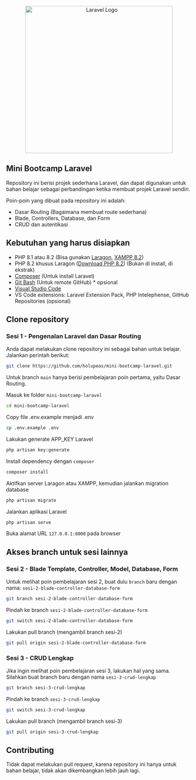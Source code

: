<p align="center"><a href="https://laravel.com" target="_blank"><img src="https://raw.githubusercontent.com/laravel/art/master/logo-lockup/5%20SVG/2%20CMYK/1%20Full%20Color/laravel-logolockup-cmyk-red.svg" width="400" alt="Laravel Logo"></a></p>

## Mini Bootcamp Laravel

Repository ini berisi projek sederhana Laravel, dan dapat digunakan untuk bahan belajar sebagai perbandingan ketika membuat projek Laravel sendiri.

Poin-poin yang dibuat pada repository ini adalah:

-   Dasar Routing (Bagaimana membuat route sederhana)
-   Blade, Controllers, Database, dan Form
-   CRUD dan autentikasi

## Kebutuhan yang harus disiapkan

-   PHP 8.1 atau 8.2 (Bisa gunakan [Laragon](https://laragon.org/download), [XAMPP 8.2](https://sourceforge.net/projects/xampp/files/XAMPP%20Windows/8.2.12/))
-   PHP 8.2 khusus Laragon ([Download PHP 8.2](https://windows.php.net/download#php-8.2)) (Bukan di install, di ekstrak)
-   [Composer](https://getcomposer.org/download/) (Untuk install Laravel)
-   [Git Bash](https://git-scm.com/downloads) (Untuk remote GitHub) \* opsional
-   [Visual Studio Code](https://code.visualstudio.com/)
-   VS Code extensions: Laravel Extension Pack, PHP Intelephense, GitHub Repositories (opsional)

## Clone repository

### Sesi 1 - Pengenalan Laravel dan Dasar Routing

Anda dapat melakukan clone repository ini sebagai bahan untuk belajar.
Jalankan perintah berikut:

```bash
git clone https://github.com/holupeas/mini-bootcamp-laravel.git
```

Untuk branch `main` hanya berisi pembelajaran poin pertama, yaitu Dasar Routing.

Masuk ke folder `mini-bootcamp-laravel`

```bash
cd mini-bootcamp-laravel
```

Copy file .env.example menjadi .env

```bash
cp .env.example .env
```

Lakukan generate APP_KEY Laravel

```bash
php artisan key:generate
```

Install dependency dengan `composer`

```bash
composer install
```

Aktifkan server Laragon atau XAMPP, kemudian jalankan migration database

```bash
php artisan migrate
```

Jalankan aplikasi Laravel

```bash
php artisan serve
```

Buka alamat URL `127.0.0.1:8000` pada browser

## Akses branch untuk sesi lainnya

### Sesi 2 - Blade Template, Controller, Model, Database, Form

Untuk melihat poin pembelajaran sesi 2, buat dulu `branch` baru dengan nama:
`sesi-2-blade-controller-database-form`

```bash
git branch sesi-2-blade-controller-database-form
```

Pindah ke branch `sesi-2-blade-controller-database-form`

```bash
git switch sesi-2-blade-controller-database-form
```

Lakukan pull branch (mengambil branch sesi-2)

```bash
git pull origin sesi-2-blade-controller-database-form
```

### Sesi 3 - CRUD Lengkap

Jika ingin melihat poin pembelajaran sesi 3, lakukan hal yang sama. Silahkan buat branch baru dengan nama `sesi-3-crud-lengkap`

```bash
git branch sesi-3-crud-lengkap
```

Pindah ke branch `sesi-3-crud-lengkap`

```bash
git switch sesi-3-crud-lengkap
```

Lakukan pull branch (mengambil branch sesi-3)

```bash
git pull origin sesi-3-crud-lengkap
```

## Contributing

Tidak dapat melakukan pull request, karena repository ini hanya untuk bahan belajar, tidak akan dikembangkan lebih jauh lagi.
